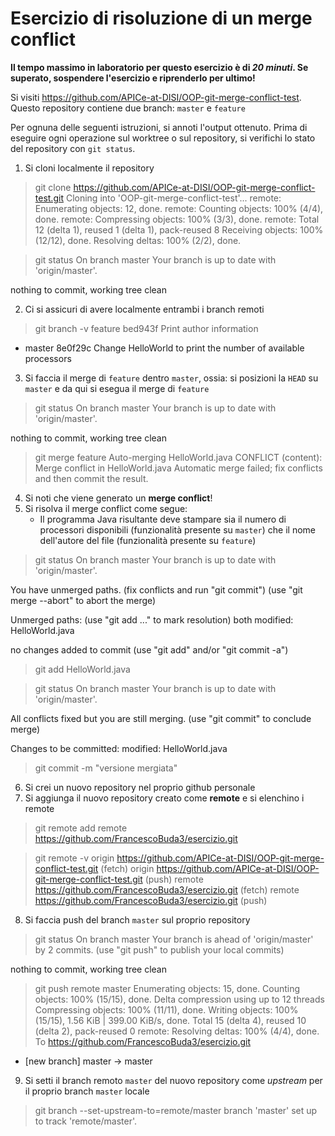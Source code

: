 # Esercizio di risoluzione di un merge conflict

**Il tempo massimo in laboratorio per questo esercizio è di _20 minuti_.
Se superato, sospendere l'esercizio e riprenderlo per ultimo!**

Si visiti https://github.com/APICe-at-DISI/OOP-git-merge-conflict-test.
Questo repository contiene due branch: `master` e `feature`

Per ognuna delle seguenti istruzioni, si annoti l'output ottenuto.
Prima di eseguire ogni operazione sul worktree o sul repository,
si verifichi lo stato del repository con `git status`.

1. Si cloni localmente il repository

> git clone https://github.com/APICe-at-DISI/OOP-git-merge-conflict-test.git
> Cloning into 'OOP-git-merge-conflict-test'...
remote: Enumerating objects: 12, done.
remote: Counting objects: 100% (4/4), done.
remote: Compressing objects: 100% (3/3), done.
remote: Total 12 (delta 1), reused 1 (delta 1), pack-reused 8
Receiving objects: 100% (12/12), done.
Resolving deltas: 100% (2/2), done.

> git status
> On branch master
Your branch is up to date with 'origin/master'.

nothing to commit, working tree clean


2. Ci si assicuri di avere localmente entrambi i branch remoti

> git branch -v
> feature bed943f Print author information
* master  8e0f29c Change HelloWorld to print the number of available processors


3. Si faccia il merge di `feature` dentro `master`, ossia: si posizioni la `HEAD` su `master`
   e da qui si esegua il merge di `feature`

> git status
> On branch master
Your branch is up to date with 'origin/master'.

nothing to commit, working tree clean

> git merge feature
> Auto-merging HelloWorld.java
CONFLICT (content): Merge conflict in HelloWorld.java
Automatic merge failed; fix conflicts and then commit the result.


4. Si noti che viene generato un **merge conflict**!
5. Si risolva il merge conflict come segue:
   - Il programma Java risultante deve stampare sia il numero di processori disponibili
     (funzionalità presente su `master`)
     che il nome dell'autore del file
     (funzionalità presente su `feature`)

> git status
> On branch master
Your branch is up to date with 'origin/master'.

You have unmerged paths.
  (fix conflicts and run "git commit")
  (use "git merge --abort" to abort the merge) 

Unmerged paths:
  (use "git add <file>..." to mark resolution) 
        both modified:   HelloWorld.java

no changes added to commit (use "git add" and/or "git commit -a")

> git add HelloWorld.java

> git status
> On branch master
Your branch is up to date with 'origin/master'.

All conflicts fixed but you are still merging.
  (use "git commit" to conclude merge)

Changes to be committed:
        modified:   HelloWorld.java

> git commit -m "versione mergiata"

6. Si crei un nuovo repository nel proprio github personale
7. Si aggiunga il nuovo repository creato come **remote** e si elenchino i remote

> git remote add remote https://github.com/FrancescoBuda3/esercizio.git

> git remote -v
> origin  https://github.com/APICe-at-DISI/OOP-git-merge-conflict-test.git (fetch)
origin  https://github.com/APICe-at-DISI/OOP-git-merge-conflict-test.git (push)
remote  https://github.com/FrancescoBuda3/esercizio.git (fetch)
remote  https://github.com/FrancescoBuda3/esercizio.git (push)

8. Si faccia push del branch `master` sul proprio repository

> git status
> On branch master
Your branch is ahead of 'origin/master' by 2 commits.
  (use "git push" to publish your local commits)

nothing to commit, working tree clean

> git push remote master
> Enumerating objects: 15, done.
Counting objects: 100% (15/15), done.
Delta compression using up to 12 threads
Compressing objects: 100% (11/11), done.
Writing objects: 100% (15/15), 1.56 KiB | 399.00 KiB/s, done.
Total 15 (delta 4), reused 10 (delta 2), pack-reused 0
remote: Resolving deltas: 100% (4/4), done.
To https://github.com/FrancescoBuda3/esercizio.git
 * [new branch]      master -> master


9. Si setti il branch remoto `master` del nuovo repository come *upstream* per il proprio branch `master` locale

> git branch --set-upstream-to=remote/master
> branch 'master' set up to track 'remote/master'.
